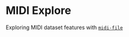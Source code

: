 # MIDI Explore

Exploring MIDI dataset features with [`midi-file`](https://github.com/carter-thaxton/midi-file)
